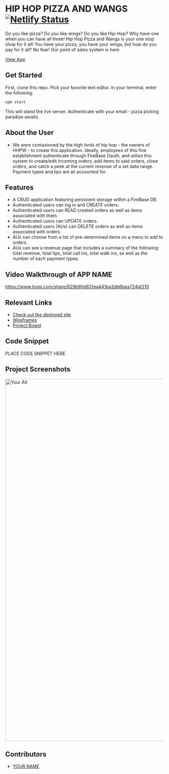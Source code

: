 # HIP HOP PIZZA AND WANGS [![Netlify Status](https://api.netlify.com/api/v1/badges/0a1d8099-ac63-4f29-84f0-c4f2225482e8/deploy-status)](https://app.netlify.com/sites/hiphoppizzaandwangspos/deploys)
<!-- update the netlify badge above with your own badge that you can find at netlify under settings/general#status-badges -->

Do you like pizza? Do you like wings? Do you like Hip-Hop? Why have one when you can have all three! Hip Hop Pizza and Wangs is your one stop shop for it all! You have your pizza, you have your wings, but how do you pay for it all? No fear! Our point of sales system is here. 

[View App](#https://hiphoppizzaandwangspos.netlify.app/)

## Get Started <!-- OPTIONAL, but doesn't hurt -->
First, clone this repo. Pick your favorite text editor. In your terminal, enter the following:

```
npm start
```
This will stand the live server. Authenticate with your email - pizza picking paradise awaits.

## About the User <!-- This is a scaled down user persona -->
- We were comissioned by the high lords of hip hop - the owners of HHPW - to create this application. Ideally, employees of this fine establishment authenticate through FireBase Oauth, and utilize this system to create/edit incoming orders, add items to said orders, close orders, and catch a peek at the current revenue of a set date range. Payment types and tips are all accounted for.

## Features <!-- List your app features using bullets! Do NOT use a paragraph. No one will read that! -->
- A CRUD application featuring persistent storage within a FireBase DB. 
- Authenticated users can log in and CREATE orders.
- Authenticated users can READ created orders as well as items associated with them.
- Authenticated users can UPDATE orders. 
- Authenticated users (AUs) can DELETE orders as well as items associated with orders.
- AUs can choose from a list of pre-determined items on a menu to add to orders.
- AUs can see a revenue page that includes a summary of the following: total revenue, total tips, total call ins, total walk ins, as well as the number of each payment types.

## Video Walkthrough of APP NAME <!-- A loom link is sufficient -->
https://www.loom.com/share/829b90d831ea441ba2db6bea724af210

## Relevant Links <!-- Link to all the things that are required outside of the ones that have their own section -->
- [Check out the deployed site](#https://hiphoppizzaandwangspos.netlify.app/)
- [Wireframes](#your-link)
- [Project Board](#https://github.com/orgs/nss-evening-cohort-24/projects/9/views/1)

## Code Snippet <!-- OPTIONAL, but doesn't hurt -->
PLACE CODE SNIPPET HERE

## Project Screenshots <!-- These can be inside of your project. Look at the repos from class and see how the images are included in the readme -->
<img width="1148" alt="Your Alt" src="your-link.png">

## Contributors
- [YOUR NAME](https://github.com/your-github-url)

